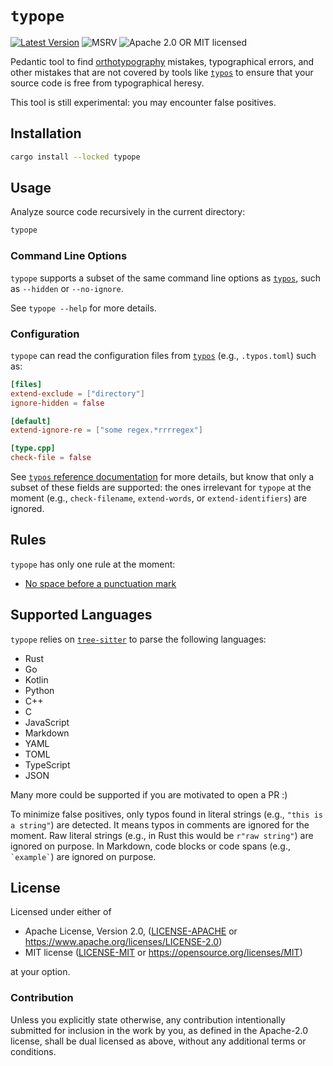 # `typope`

[![Latest Version]][crates.io]
![MSRV][rustc-image]
![Apache 2.0 OR MIT licensed][license-image]

Pedantic tool to find [orthotypography][typographical-syntax] mistakes,
typographical errors, and other mistakes that are not covered by tools
like [`typos`][typos] to ensure that your source code is
free from typographical heresy.

This tool is still experimental: you may encounter false positives.

## Installation

```bash
cargo install --locked typope
```

## Usage

Analyze source code recursively in the current directory:

```bash
typope
```

### Command Line Options

`typope` supports a subset of the same command line options as [`typos`][typos], such as `--hidden` or `--no-ignore`.

See `typope --help` for more details.

### Configuration

`typope` can read the configuration files from [`typos`][typos] (e.g., `.typos.toml`) such as:

```toml
[files]
extend-exclude = ["directory"]
ignore-hidden = false

[default]
extend-ignore-re = ["some regex.*rrrregex"]

[type.cpp]
check-file = false
```

See [`typos` reference documentation](https://github.com/crate-ci/typos/blob/master/docs/reference.md) for more details, but know that only a subset of these fields are supported:
the ones irrelevant for `typope` at the moment (e.g., `check-filename`, `extend-words`, or `extend-identifiers`) are ignored.

## Rules

`typope` has only one rule at the moment:

- [No space before a punctuation mark](./src/lint/punctuation.rs)

## Supported Languages

`typope` relies on [`tree-sitter`][tree-sitter] to parse the following languages:

- Rust
- Go
- Kotlin
- Python
- C++
- C
- JavaScript
- Markdown
- YAML
- TOML
- TypeScript
- JSON

Many more could be supported if you are motivated to open a PR :)

To minimize false positives, only typos found in literal strings (e.g., `"this is a string"`)
are detected. It means typos in comments are ignored for the moment.
Raw literal strings (e.g., in Rust this would be `r"raw string"`) are ignored on purpose.
In Markdown, code blocks or code spans (e.g., `` `example` ``) are ignored on purpose.

## License

Licensed under either of

- Apache License, Version 2.0, ([LICENSE-APACHE](LICENSE-APACHE) or <https://www.apache.org/licenses/LICENSE-2.0>)
- MIT license ([LICENSE-MIT](LICENSE-MIT) or <https://opensource.org/licenses/MIT>)

at your option.

### Contribution

Unless you explicitly state otherwise, any contribution intentionally submitted
for inclusion in the work by you, as defined in the Apache-2.0 license, shall be dual licensed as above, without any
additional terms or conditions.

[typos]: https://github.com/crate-ci/typos
[tree-sitter]: https://tree-sitter.github.io/tree-sitter/
[typographical-syntax]: https://en.wikipedia.org/wiki/Typographical_syntax
[rustc-image]: https://img.shields.io/badge/rustc-1.74+-blue.svg
[license-image]: https://img.shields.io/crates/l/typope.svg
[crates.io]: https://crates.io/crates/typope
[Latest Version]: https://img.shields.io/crates/v/typope.svg
